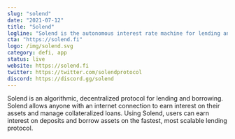 ```yaml
---
slug: "solend"
date: "2021-07-12"
title: "Solend"
logline: "Solend is the autonomous interest rate machine for lending and borrowing on Solana."
cta: "https://solend.fi"
logo: /img/solend.svg
category: defi, app
status: live
website: https://solend.fi
twitter: https://twitter.com/solendprotocol
discord: https://discord.gg/solend
---
```


Solend is an algorithmic, decentralized protocol for lending and borrowing. Solend allows anyone with an internet connection to earn interest on their assets and manage collateralized loans. Using Solend, users can earn interest on deposits and borrow assets on the fastest, most scalable lending protocol.

